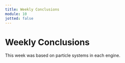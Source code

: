 ```yaml
---
title: Weekly Conclusions
module: 10
jotted: false
---
```


# Weekly Conclusions

This week was based on particle systems in each engine.